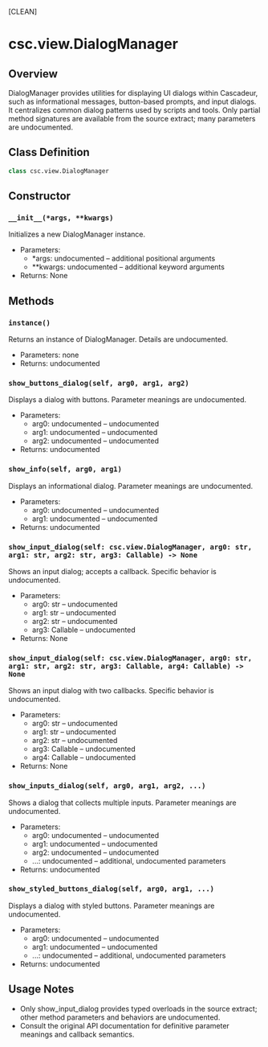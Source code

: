[CLEAN]

# csc.view.DialogManager

## Overview
DialogManager provides utilities for displaying UI dialogs within Cascadeur, such as informational messages, button-based prompts, and input dialogs. It centralizes common dialog patterns used by scripts and tools. Only partial method signatures are available from the source extract; many parameters are undocumented.

## Class Definition
```python
class csc.view.DialogManager
```

## Constructor

### `__init__(*args, **kwargs)`
Initializes a new DialogManager instance.

- Parameters:
  - *args: undocumented – additional positional arguments
  - **kwargs: undocumented – additional keyword arguments
- Returns: None

## Methods

### `instance()`
Returns an instance of DialogManager. Details are undocumented.

- Parameters: none
- Returns: undocumented

### `show_buttons_dialog(self, arg0, arg1, arg2)`
Displays a dialog with buttons. Parameter meanings are undocumented.

- Parameters:
  - arg0: undocumented – undocumented
  - arg1: undocumented – undocumented
  - arg2: undocumented – undocumented
- Returns: undocumented

### `show_info(self, arg0, arg1)`
Displays an informational dialog. Parameter meanings are undocumented.

- Parameters:
  - arg0: undocumented – undocumented
  - arg1: undocumented – undocumented
- Returns: undocumented

### `show_input_dialog(self: csc.view.DialogManager, arg0: str, arg1: str, arg2: str, arg3: Callable) -> None`
Shows an input dialog; accepts a callback. Specific behavior is undocumented.

- Parameters:
  - arg0: str – undocumented
  - arg1: str – undocumented
  - arg2: str – undocumented
  - arg3: Callable – undocumented
- Returns: None

### `show_input_dialog(self: csc.view.DialogManager, arg0: str, arg1: str, arg2: str, arg3: Callable, arg4: Callable) -> None`
Shows an input dialog with two callbacks. Specific behavior is undocumented.

- Parameters:
  - arg0: str – undocumented
  - arg1: str – undocumented
  - arg2: str – undocumented
  - arg3: Callable – undocumented
  - arg4: Callable – undocumented
- Returns: None

### `show_inputs_dialog(self, arg0, arg1, arg2, ...)`
Shows a dialog that collects multiple inputs. Parameter meanings are undocumented.

- Parameters:
  - arg0: undocumented – undocumented
  - arg1: undocumented – undocumented
  - arg2: undocumented – undocumented
  - ...: undocumented – additional, undocumented parameters
- Returns: undocumented

### `show_styled_buttons_dialog(self, arg0, arg1, ...)`
Displays a dialog with styled buttons. Parameter meanings are undocumented.

- Parameters:
  - arg0: undocumented – undocumented
  - arg1: undocumented – undocumented
  - ...: undocumented – additional, undocumented parameters
- Returns: undocumented

## Usage Notes
- Only show_input_dialog provides typed overloads in the source extract; other method parameters and behaviors are undocumented.
- Consult the original API documentation for definitive parameter meanings and callback semantics.

